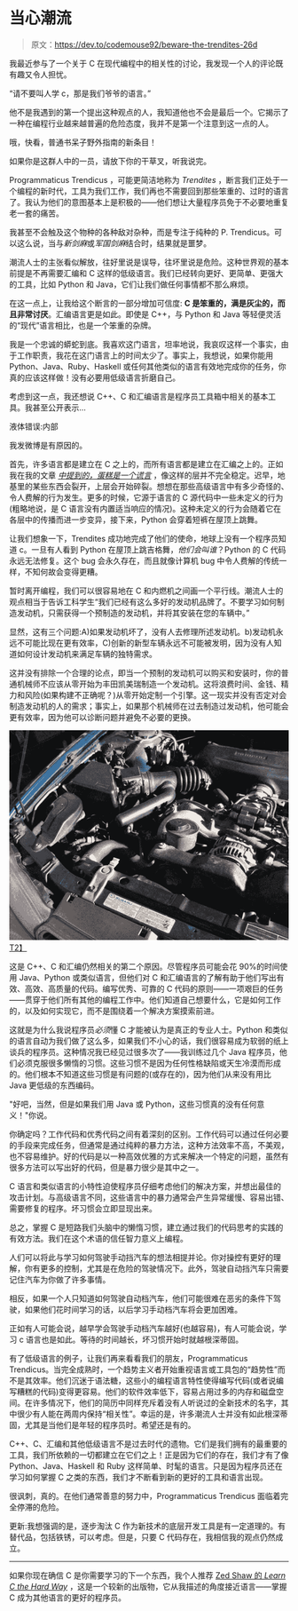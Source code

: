 # 当心潮流

> 原文：<https://dev.to/codemouse92/beware-the-trendites-26d>

我最近参与了一个关于 C 在现代编程中的相关性的讨论，我发现一个人的评论既有趣又令人担忧。

“请不要叫人学 c，那是我们爷爷的语言。”

他不是我遇到的第一个提出这种观点的人，我知道他也不会是最后一个。它揭示了一种在编程行业越来越普遍的危险态度，我并不是第一个注意到这一点的人。

哦，快看，普通书呆子野外指南的新条目！

如果你是这群人中的一员，请放下你的干草叉，听我说完。

Programmaticus Trendicus ，可能更简洁地称为 *Trendites* ，断言我们正处于一个编程的新时代，工具为我们工作，我们再也不需要回到那些笨重的、过时的语言了。我认为他们的意图基本上是积极的——他们想让大量程序员免于不必要地重复老一套的痛苦。

我甚至不会触及这个物种的各种敌对杂种，而是专注于纯种的 P. Trendicus。可以这么说，当与*新剑麻*或*军国剑麻*结合时，结果就是噩梦。

潮流人士的主张看似解放，往好里说是误导，往坏里说是危险。这种世界观的基本前提是不再需要汇编和 C 这样的低级语言。我们已经转向更好、更简单、更强大的工具，比如 Python 和 Java，它们让我们做任何事情都不那么麻烦。

在这一点上，让我给这个断言的一部分增加可信度: **C 是笨重的，满是灰尘的，而且非常讨厌**。汇编语言更是如此。即使是 C++，与 Python 和 Java 等轻便灵活的“现代”语言相比，也是一个笨重的杂牌。

我是一个忠诚的蟒蛇到底。我喜欢这门语言，坦率地说，我哀叹这样一个事实，由于工作职责，我花在这门语言上的时间太少了。事实上，我想说，如果你能用 Python、Java、Ruby、Haskell 或任何其他类似的语言有效地完成你的任务，你真的应该这样做！没有必要用低级语言折磨自己。

考虑到这一点，我还想说 C++、C 和汇编语言是程序员工具箱中相关的基本工具。我甚至公开表示...

液体错误:内部

我发微博是有原因的。

首先，许多语言都是建立在 C 之上的，而所有语言都是建立在汇编之上的。正如我在我的文章 [*中提到的，蛋糕是一个谎言*](https://dev.to/codemouse92/the-cake-is-a-lie) ，像这样的层并不完全稳定。迟早，地基里的某些东西会裂开，上层会开始碎裂。想想在那些高级语言中有多少奇怪的、令人费解的行为发生。更多的时候，它源于语言的 C 源代码中一些未定义的行为(粗略地说，是 C 语言没有内置适当响应的情况)。这种未定义的行为会随着它在各层中的传播而进一步变异，接下来，Python 会穿着短裤在屋顶上跳舞。

让我们想象一下，Trendites 成功地完成了他们的使命，地球上没有一个程序员知道 c。一旦有人看到 Python 在屋顶上跳吉格舞，*他们会叫谁*？Python 的 C 代码永远无法修复。这个 bug 会永久存在，而且就像计算机 bug 中令人费解的传统一样，不知何故会变得更糟。

暂时离开编程，我们可以很容易地在 C 和内燃机之间画一个平行线。潮流人士的观点相当于告诉工科学生“我们已经有这么多好的发动机品牌了。不要学习如何制造发动机，只需获得一个预制造的发动机，并将其安装在您的车辆中。”

显然，这有三个问题:A)如果发动机坏了，没有人去修理所述发动机。b)发动机永远不可能比现在更有效率，C)创新的新型车辆永远不可能被发明，因为没有人知道如何设计发动机来满足车辆的独特需求。

这并没有排除一个合理的论点，即当一个预制的发动机可以购买和安装时，你的普通机械师不应该从零开始为丰田凯美瑞制造一个发动机。这将浪费时间、金钱、精力和风险(如果构建不正确呢？)从零开始定制一个引擎。这一现实并没有否定对会制造发动机的人的需求；事实上，如果那个机械师在过去制造过发动机，他可能会更有效率，因为他可以诊断问题并避免不必要的更换。

[![Picture of an Engine](img/12b45b21095f1860649b39c3d107680a.png)T2】](https://res.cloudinary.com/practicaldev/image/fetch/s--LE5Pis7N--/c_limit%2Cf_auto%2Cfl_progressive%2Cq_auto%2Cw_880/https://www.indeliblebluepen.com/wp-content/uploads/2015/10/engine_mf.jpg)

这是 C++、C 和汇编仍然相关的第二个原因。尽管程序员可能会花 90%的时间使用 Java、Python 或类似语言，但他们对 C 和汇编语言的了解有助于他们写出有效、高效、高质量的代码。编写优秀、可靠的 C 代码的原则——一项艰巨的任务——贯穿于他们所有其他的编程工作中。他们知道自己想要什么，它是如何工作的，以及如何实现它，而不是围绕着一个解决方案摸索前进。

这就是为什么我说程序员*必须*懂 C 才能被认为是真正的专业人士。Python 和类似的语言自动为我们做了这么多，如果我们不小心的话，我们很容易成为软弱的纸上谈兵的程序员。这种情况我已经见过很多次了——我训练过几个 Java 程序员，他们必须克服很多懒惰的习惯。这些习惯不是因为任何性格缺陷或天生冷漠而形成的。他们根本不知道这些习惯是有问题的(或存在的)，因为他们从来没有用比 Java 更低级的东西编码。

"好吧，当然，但是如果我们用 Java 或 Python，这些习惯真的没有任何意义！"你说。

你确定吗？工作代码和优秀代码之间有着深刻的区别。工作代码可以通过任何必要的手段来完成任务，但通常是通过纯粹的暴力方法，这种方法效率不高，不美观，也不容易维护。好的代码是以一种高效优雅的方式来解决一个特定的问题，虽然有很多方法可以写出好的代码，但是暴力很少是其中之一。

C 语言和类似语言的小特性迫使程序员仔细考虑他们的解决方案，并想出最佳的攻击计划。与高级语言不同，这些语言中的暴力通常会产生异常缓慢、容易出错、需要修复的程序。坏习惯会立即显现出来。

总之，掌握 C 是短路我们头脑中的懒惰习惯，建立通过我们的代码思考的实践的有效方法。我们在这个术语的信任智力意义上编程。

人们可以将此与学习如何驾驶手动挡汽车的想法相提并论。你对操控有更好的理解，你有更多的控制，尤其是在危险的驾驶情况下。此外，驾驶自动挡汽车只需要记住汽车为你做了许多事情。

相反，如果一个人只知道如何驾驶自动档汽车，他们可能很难在恶劣的条件下驾驶，如果他们花时间学习的话，以后学习手动档汽车将会更加困难。

正如有人可能会说，越早学会驾驶手动档汽车越好(也越容易)，有人可能会说，学习 c 语言也是如此。等待的时间越长，坏习惯开始时就越根深蒂固。

有了低级语言的例子，让我们再来看看我们的朋友，Programmaticus Trendicus。当完全成熟时，一个趋势主义者开始重视语言或工具包的“趋势性”而不是其效率。他们沉迷于语法糖，这些小的编程语言特性使得编写代码(或者说编写糟糕的代码)变得更容易。他们的软件效率低下，容易占用过多的内存和磁盘空间。在许多情况下，他们的简历中同样充斥着没有人听说过的全新技术的名字，其中很少有人能在两周内保持“相关性”。幸运的是，许多潮流人士并没有如此根深蒂固，尤其是当他们是年轻的程序员时。希望还是有的。

C++、C、汇编和其他低级语言不是过去时代的遗物。它们是我们拥有的最重要的工具，我们所依赖的一切都建立在它们之上！正是因为它们的存在，我们才有了像 Python、Java、Haskell 和 Ruby 这样简单、时髦的语言。只是因为程序员还在学习如何掌握 C 之类的东西，我们才不断看到新的更好的工具和语言出现。

很讽刺，真的。在他们通常善意的努力中，Programmaticus Trendicus 面临着完全停滞的危险。

更新:我想强调的是，逐步淘汰 C 作为新技术的底层开发工具是有一定道理的。有替代品，包括铁锈，可以考虑。但是，只要 C 代码存在，我相信我的观点仍然成立。

* * *

如果你现在确信 C 是你需要学习的下一个东西，我个人推荐 [Zed Shaw 的 *Learn C the Hard Way*](http://www.barnesandnoble.com/w/learn-c-the-hard-way-zed-a-shaw/1122510630?ean=9780321884923) ，这是一个较新的出版物，它从我描述的角度接近语言——掌握 C 成为其他语言的更好的程序员。